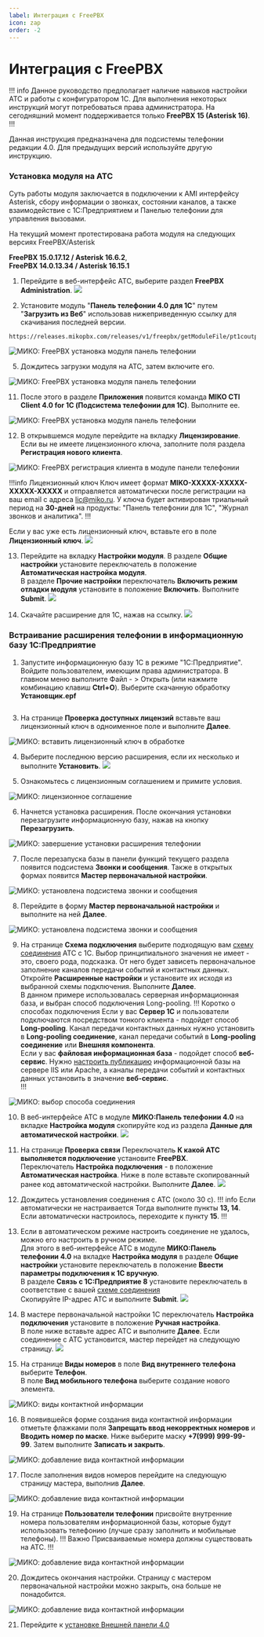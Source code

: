 ```yaml
---
label: Интеграция с FreePBX
icon: zap
order: -2
---
```


# Интеграция с FreePBX

!!! info
Данное руководство предполагает наличие навыков настройки АТС и работы с конфигуратором 1С. 
Для выполнения некоторых инструкций могут потребоваться права администратора. 
На сегодняшний момент поддерживается только **FreePBX 15 (Asterisk 16)**.
!!!

Данная инструкция предназначена для подсистемы телефонии редакции 4.0. Для предыдущих версий используйте другую инструкцию.

### Установка модуля на АТС

Суть работы модуля заключается в подключении к AMI интерфейсу Asterisk, сбору информации о звонках, состоянии каналов, а также взаимодействие с 1С:Предприятием и Панелью телефонии для управления вызовами.

На текущий момент протестирована работа модуля на следующих версиях FreePBX/Asterisk

**FreePBX 15.0.17.12 / Asterisk 16.6.2**,  
**FreePBX 14.0.13.34 / Asterisk 16.15.1**

1. Перейдите в веб-интерфейс АТС, выберите раздел **FreePBX Administration**.
![](../assets/freepbx/freepbx_mod_0.png)

2. Установите модуль "**Панель телефонии 4.0 для 1С**" путем "**Загрузить из Веб**" использовав нижеприведенную ссылку для скачивания последней версии.  
```html
https://releases.mikopbx.com/releases/v1/freepbx/getModuleFile/pt1coutpanel/latest.tgz
```

<img class="miko-shadow img-zoomable"  
    src="/assets/freepbx/freepbx_mod_0.gif"
    data-original="/assets/freepbx/freepbx_mod_0.gif"
    srcset="/assets/freepbx/freepbx_mod_0_prev.gif 1x, /assets/freepbx/freepbx_mod_0.gif 2x" 
    alt="МИКО: FreePBX установка модуля панель телефонии"
/> 

5. Дождитесь загрузки модуля на АТС, затем включите его.

<img class="miko-shadow img-zoomable"  
    src="/assets/freepbx/freepbx_mod_1.gif"
    data-original="/assets/freepbx/freepbx_mod_1.gif"
    srcset="/assets/freepbx/freepbx_mod_1_prev.gif 1x, /assets/freepbx/freepbx_mod_1.gif 2x" 
    alt="МИКО: FreePBX установка модуля панель телефонии"
/> 

11. После этого в разделе **Приложения** появится команда **MIKO CTI Client 4.0 for 1C (Подсистема телефонии для 1С)**. Выполните ее.

<img class="miko-shadow img-zoomable"  
    src="/assets/freepbx/freepbx_mod_10.png"
    data-original="/assets/freepbx/freepbx_mod_10.png"
    srcset="/assets/freepbx/freepbx_mod_10_prev.png 1x, /assets/freepbx/freepbx_mod_10.png 2x" 
    alt="МИКО: FreePBX установка модуля панель телефонии"
/> 

12. В открывшемcя модуле перейдите на вкладку **Лицензирование**.
Если вы не имеете лицензионного ключа, заполните поля раздела **Регистрация нового клиента**.  

<img class="miko-shadow img-zoomable"  
    src="/assets/freepbx/freepbx_mod_11.png"
    data-original="/assets/freepbx/freepbx_mod_11.png"
    srcset="/assets/freepbx/freepbx_mod_11_prev.png 1x, /assets/freepbx/freepbx_mod_11.png 2x" 
    alt="МИКО: FreePBX регистрация клиента в модуле панели телефонии"
/> 

!!!info Лицензионный ключ
Ключ имеет формат **MIKO-XXXXX-XXXXX-XXXXX-XXXXX** и отправляется автоматически после регистрации
на ваш email с адреса lic@miko.ru. У ключа будет активирован триальный период на **30-дней** на продукты: "Панель телефонии для 1С", "Журнал звонков и аналитика".
!!!

Если у вас уже есть лицензионный ключ, вставьте его в поле **Лицензионный ключ**.
![](../assets/freepbx/freepbx_mod_12.png)

13. Перейдите на вкладку **Настройки модуля**. В разделе **Общие настройки** установите переключатель в положение **Автоматическая настройка модуля**.  
В разделе **Прочие настройки** переключатель **Включить режим отладки модуля** установите в положение **Включить**. Выполните **Submit**.
![](../assets/freepbx/freepbx_mod_13.png)

14. Скачайте расширение для 1С, нажав на ссылку.
![](../assets/freepbx/freepbx_mod_14.png)

### Встраивание расширения телефонии в информационную базу 1С:Предприятие
1. Запустите информационную базу 1С в режиме "1С:Предприятие". Войдите пользователем, имеющим права администратора.
В главном меню выполните  Файл - > Открыть (или нажмите комбинацию клавиш **Ctrl+O**).  Выберите скачанную обработку **Установщик.epf**

<img class="miko-shadow img-zoomable"  
    src="/assets/mango/mango_23.png"
    data-original="/assets/mango/mango_23.png"
    srcset="/assets/mango/mango_23_prev.png 1x, /assets/mango/mango_23.png 2x" 
    alt=""
/> 

3. На странице **Проверка доступных лицензий** вставьте ваш лицензионный ключ в одноименное поле и выполните **Далее**.

<img class="miko-shadow img-zoomable"  
    src="/assets/mango/mango_24.png"
    data-original="/assets/mango/mango_24.png"
    srcset="/assets/mango/mango_24_prev.png 1x, /assets/mango/mango_24.png 2x" 
    alt="МИКО: вставить лицензионный ключ в обработке"
/> 

4. Выберите последнюю версию расширения, если их несколько и выполните **Установить**.
![](../assets/freepbx/freepbx_1c_3.png)

5. Ознакомьтесь с лицензионным соглашением и примите условия.

<img class="miko-shadow img-zoomable"  
    src="/assets/mango/mango_25.png"
    data-original="/assets/mango/mango_25.png"
    srcset="/assets/mango/mango_25_prev.png 1x, /assets/mango/mango_25.png 2x" 
    alt="МИКО: лицензионное соглашение"
/> 

6. Начнется установка расширения. После окончания установки перезагрузите информационную базу, нажав на кнопку **Перезагрузить**.

<img class="miko-shadow img-zoomable"  
    src="/assets/mango/mango_26.png"
    data-original="/assets/mango/mango_26.png"
    srcset="/assets/mango/mango_26_prev.png 1x, /assets/mango/mango_26.png 2x" 
    alt="МИКО: завершение установки расширения телефонии"
/> 

7. После перезапуска базы в панели функций текущего раздела появится подсистема **Звонки и сообщения**. Также в открытых формах появится **Мастер первоначальной настройки**.

<img class="miko-shadow img-zoomable"  
    src="/assets/mango/mango_27.png"
    data-original="/assets/mango/mango_27.png"
    srcset="/assets/mango/mango_27_prev.png 1x, /assets/mango/mango_27.png 2x" 
    alt="МИКО: установлена подсистема звонки и сообщения"
/> 

8. Перейдите в форму **Мастер первоначальной настройки** и выполните на ней **Далее**.

<img class="miko-shadow img-zoomable"  
    src="/assets/mango/mango_28.png"
    data-original="/assets/mango/mango_28.png"
    srcset="/assets/mango/mango_28_prev.png 1x, /assets/mango/mango_28.png 2x" 
    alt="МИКО: установлена подсистема звонки и сообщения"
/> 

9. На странице **Схема подключения** выберите подходящую вам [схему соединения](/root-guides/select-connection-mode) АТС с 1С. Выбор принципиального значения не имеет - это, своего рода, подсказка. От него будет зависеть первоначальное заполнение каналов передачи событий и контактных данных.  
Откройте **Расширенные настройки** и установите их исходя из выбранной схемы подключения. Выполните **Далее**.  
В данном примере использовалась серверная информационная база, и выбран способ подключения Long-pooling.
!!! Коротко о способах подключения
Если у вас **Сервер 1С** и пользователи подключаются посредством тонкого клиента - подойдет способ **Long-pooling**. Канал передачи контактных данных нужно установить в **Long-pooling соединение**, канал передачи событий в **Long-pooling соединение** или **Внешняя компонента**.  
Если у вас **файловая информационная база** - подойдет способ **веб-сервис**. Нужно [настроить публикацию](/faq/base-publishing) информационной базы на сервере IIS или Apache, а каналы передачи событий и контактных данных установить в значение **веб-сервис**.  
!!!

<img class="miko-shadow img-zoomable"  
    src="/assets/freepbx/freepbx_1c_8.png"
    data-original="/assets/freepbx/freepbx_1c_8.png"
    srcset="/assets/freepbx/freepbx_1c_8_prev.png 1x, /assets/freepbx/freepbx_1c_8.png 2x" 
    alt="МИКО: выбор способа соединения"
/> 

10. В веб-интерфейсе АТС в модуле **МИКО:Панель телефонии 4.0** на вкладке **Настройка модуля** скопируйте код из раздела **Данные для автоматической настройки**.
![](../assets/freepbx/freepbx_1c_9.png)

11. На странице **Проверка связи** Переключатель **К какой АТС выполняется подключение** установите **FreePBX**.  
Переключатель **Настройка подключения** - в положение **Автоматическая настройка**. 
Ниже в поле вставьте скопированный ранее код автоматической настройки.
Выполните **Далее**.
![](../assets/freepbx/freepbx_1c_10.png)

12. Дождитесь установления соединения с АТС (около 30 с). 
!!! info Если автоматически не настраивается 
Тогда выполните пункты **13, 14**. Если автоматически настроилось, переходите к пункту **15**.
!!!

13. Если в автоматическом режиме настроить соединение не удалось, можно его настроить в ручном режиме.  
Для этого в веб-интерфейсе АТС в модуле **МИКО:Панель телефонии 4.0** на вкладке **Настройка модуля** в разделе **Общие настройки** установите переключатель в положение **Ввести параметры подключения к 1С вручную**.  
В разделе **Связь с 1С:Предприятие 8** установите переключатель в соответствие с вашей [схеме соединения](/root-guides/select-connection-mode)  
Скопируйте IP-адрес АТС и выполните **Submit**.
![](../assets/freepbx/freepbx_mod_15.png)

14. В мастере первоначальной настройки 1С переключатель **Настройка подключения** установите в положение **Ручная настройка**.  
В поле ниже вставьте адрес АТС и выполните **Далее**. Если соединение с АТС установится, мастер перейдет на следующую страницу.
![](../assets/freepbx/freepbx_1c_11.png)

15. На странице **Виды номеров** в поле **Вид внутреннего телефона** выберите **Телефон**.  
В поле **Вид мобильного телефона** выберите создание нового элемента. 

<img class="miko-shadow img-zoomable"  
    src="/assets/mango/mango_31.png"
    data-original="/assets/mango/mango_31.png"
    srcset="/assets/mango/mango_31_prev.png 1x, /assets/mango/mango_31.png 2x" 
    alt="МИКО: виды контактной информации"
/> 

16. В появившейся форме создания вида контактной информации отметьте флажками поля **Запрещать ввод некорректных номеров** и **Вводить номер по маске**.
Ниже выберите маску **+7(999) 999-99-99**. Затем выполните **Записать и закрыть**.

<img class="miko-shadow img-zoomable"  
    src="/assets/mango/mango_32.png"
    data-original="/assets/mango/mango_32.png"
    srcset="/assets/mango/mango_32_prev.png 1x, /assets/mango/mango_32.png 2x" 
    alt="МИКО: добавление вида контактной информации"
/> 

17. После заполнения видов номеров перейдите на следующую страницу мастера, выполнив **Далее**.

<img class="miko-shadow img-zoomable"  
    src="/assets/mango/mango_33.png"
    data-original="/assets/mango/mango_33.png"
    srcset="/assets/mango/mango_33_prev.png 1x, /assets/mango/mango_33.png 2x" 
    alt="МИКО: добавление вида контактной информации"
/> 

19. На странице **Пользователи телефонии** присвойте внутренние номера пользователям информационной базы, которые будут использовать телефонию (лучше сразу заполнить и мобильные телефоны).
!!! Важно
Присваиваемые номера должны существовать на АТС.
!!!

<img class="miko-shadow img-zoomable"  
    src="/assets/mango/mango_34.png"
    data-original="/assets/mango/mango_34.png"
    srcset="/assets/mango/mango_34_prev.png 1x, /assets/mango/mango_34.png 2x" 
    alt="МИКО: добавление вида контактной информации"
/> 

20. Дождитесь окончания настройки. Страницу с мастером первоначальной настройки можно закрыть, она больше не понадобится. 

<img class="miko-shadow img-zoomable"  
    src="/assets/mango/mango_35.png"
    data-original="/assets/mango/mango_35.png"
    srcset="/assets/mango/mango_35_prev.png 1x, /assets/mango/mango_35.png 2x" 
    alt="МИКО: добавление вида контактной информации"
/> 

21. Перейдите к [установке Внешней панели 4.0](/user-guides/panel/install)
